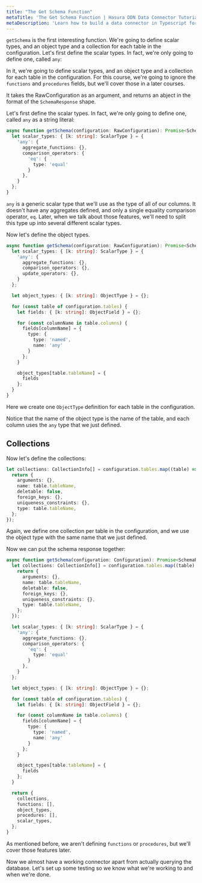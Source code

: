 ```yaml
---
title: "The Get Schema Function"
metaTitle: 'The Get Schema Function | Hasura DDN Data Connector Tutorial'
metaDescription: 'Learn how to build a data connector in Typescript for Hasura DDN'
---
```


`getSchema` is the first interesting function. We're going to define scalar types, and an object type and a collection for each table in the configuration.
Let's first define the scalar types. In fact, we're only going to define one, called `any`:

In it, we're going to define scalar types, and an object type and a collection for each table in the configuration. 
For this course, we're going to ignore the `functions` and `procedures` fields, but we'll cover those in a later 
courses.

It takes the RawConfiguration as an argument, and returns an abject in the format of the `SchemaResponse`
shape.


Let's first define the scalar types. In fact, we're only going to define one, called `any` as  a string literal:

```typescript
async function getSchema(configuration: RawConfiguration): Promise<SchemaResponse> {
  let scalar_types: { [k: string]: ScalarType } = {
    'any': {
      aggregate_functions: {},
      comparison_operators: {
        'eq': {
          type: 'equal'
        }
      },
    }
  };
}
```
[//]: # (TODO: This is confusing name because of the any type in typescript)
`any` is a generic scalar type that we'll use as the type of all of our columns. It doesn't have any aggregates defined,
and only a single equality comparison operator, `eq`. Later, when we talk about those features, we'll need to split this
type up into several different scalar types.

Now let's define the object types.

```typescript {5}
async function getSchema(configuration: RawConfiguration): Promise<SchemaResponse> {
  let scalar_types: { [k: string]: ScalarType } = {
    'any': {
      aggregate_functions: {},
      comparison_operators: {},
      update_operators: {},
    }
  };

  let object_types: { [k: string]: ObjectType } = {};

  for (const table of configuration.tables) {
    let fields: { [k: string]: ObjectField } = {};

    for (const columnName in table.columns) {
      fields[columnName] = {
        type: {
          type: 'named',
          name: 'any'
        }
      };
    }

    object_types[table.tableName] = {
      fields
    };
  }
}
```

Here we create one `ObjectType` definition for each table in the configuration.

Notice that the name of the object type is the name of the table, and each column uses the `any` type that we just 
defined.

## Collections

Now let's define the collections:

```typescript
let collections: CollectionInfo[] = configuration.tables.map((table) => {
  return {
    arguments: {},
    name: table.tableName,
    deletable: false,
    foreign_keys: {},
    uniqueness_constraints: {},
    type: table.tableName,
  };
});
```

Again, we define one collection per table in the configuration, and we use the object type with the same name that we
just defined.

Now we can put the schema response together:

```typescript
async function getSchema(configuration: Configuration): Promise<SchemaResponse> {
  let collections: CollectionInfo[] = configuration.tables.map((table) => {
    return {
      arguments: {},
      name: table.tableName,
      deletable: false,
      foreign_keys: {},
      uniqueness_constraints: {},
      type: table.tableName,
    };
  });

  let scalar_types: { [k: string]: ScalarType } = {
    'any': {
      aggregate_functions: {},
      comparison_operators: {
        'eq': {
          type: 'equal'
        }
      },
    }
  };

  let object_types: { [k: string]: ObjectType } = {};

  for (const table of configuration.tables) {
    let fields: { [k: string]: ObjectField } = {};

    for (const columnName in table.columns) {
      fields[columnName] = {
        type: {
          type: 'named',
          name: 'any'
        }
      };
    }

    object_types[table.tableName] = {
      fields
    };
  }

  return {
    collections,
    functions: [],
    object_types,
    procedures: [],
    scalar_types,
  };
}
```

As mentioned before, we aren't defining `functions` or `procedures`, but we'll cover those features later.

Now we almost have a working connector apart from actually querying the database. Let's set up some testing so we 
know what we're working to and when we're done.